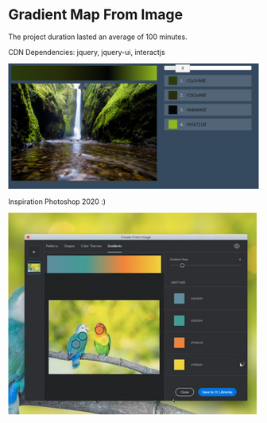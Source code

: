 # Gradient Map From Image

The project duration lasted an average of 100 minutes.

CDN Dependencies: jquery, jquery-ui, interactjs

![Screenshot_1](Screenshot_1.png)



Inspiration Photoshop 2020 :)

![ps2020_insp](ps2020_insp.png)
